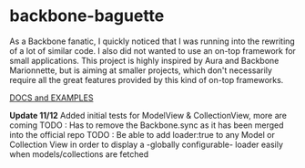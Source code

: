 backbone-baguette
=================

As a Backbone fanatic, I quickly noticed that I was running into the rewriting of a lot of similar code. I also did not wanted to use an on-top framework for small applications.
This project is highly inspired by Aura and Backbone Marionnette, but is aiming at smaller projects, which don't necessarily require all the great features provided by this kind of on-top frameworks.

[DOCS and EXAMPLES](http://spacenick.github.com/backbone-baguette)

**Update 11/12**
Added initial tests for ModelView & CollectionView, more are coming
TODO : Has to remove the Backbone.sync as it has been merged into the official repo
TODO : Be able to add loader:true to any Model or Collection View in order to display a -globally configurable- loader easily when models/collections are fetched